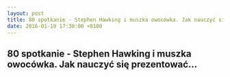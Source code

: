 ```yaml
---
layout: post
title: 80 spotkanie - Stephen Hawking i muszka owocówka. Jak nauczyć się prezentować...
date: 2016-01-19 17:30:00 +0100
---
```

80 spotkanie - Stephen Hawking i muszka owocówka. Jak nauczyć się prezentować...
-----------------

